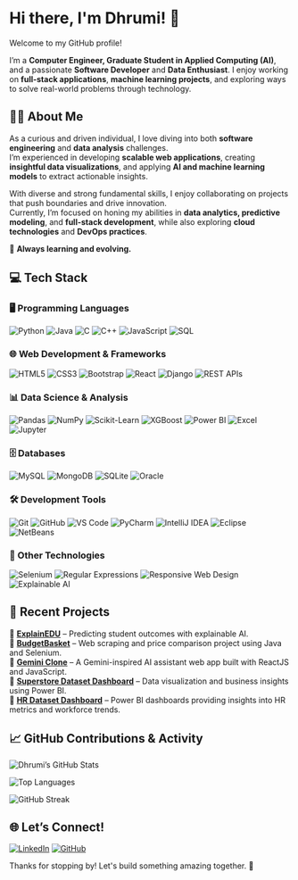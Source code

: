 # Hi there, I'm Dhrumi! 👋

Welcome to my GitHub profile!

I’m a **Computer Engineer, Graduate Student in Applied Computing (AI)**, and a passionate **Software Developer** and **Data Enthusiast**. I enjoy working on **full-stack applications**, **machine learning projects**, and exploring ways to solve real-world problems through technology.

## 👩‍💻 About Me

As a curious and driven individual, I love diving into both **software engineering** and **data analysis** challenges.  
I’m experienced in developing **scalable web applications**, creating **insightful data visualizations**, and applying **AI and machine learning models** to extract actionable insights.  

With diverse and strong fundamental skills, I enjoy collaborating on projects that push boundaries and drive innovation.  
Currently, I’m focused on honing my abilities in **data analytics, predictive modeling**, and **full-stack development**, while also exploring **cloud technologies** and **DevOps practices**.

🌱 **Always learning and evolving.**  

## 💻 Tech Stack

### 🖥️ Programming Languages
![Python](https://img.shields.io/badge/Python-3776AB?style=for-the-badge&logo=python&logoColor=white)
![Java](https://img.shields.io/badge/Java-007396?style=for-the-badge&logo=java&logoColor=white)
![C](https://img.shields.io/badge/C-A8B9CC?style=for-the-badge&logo=c&logoColor=black)
![C++](https://img.shields.io/badge/C++-00599C?style=for-the-badge&logo=c%2B%2B&logoColor=white)
![JavaScript](https://img.shields.io/badge/JavaScript-F7DF1E?style=for-the-badge&logo=javascript&logoColor=black)
![SQL](https://img.shields.io/badge/SQL-4479A1?style=for-the-badge&logo=mysql&logoColor=white)

### 🌐 Web Development & Frameworks
![HTML5](https://img.shields.io/badge/HTML5-E34F26?style=for-the-badge&logo=html5&logoColor=white)
![CSS3](https://img.shields.io/badge/CSS3-1572B6?style=for-the-badge&logo=css3&logoColor=white)
![Bootstrap](https://img.shields.io/badge/Bootstrap-563D7C?style=for-the-badge&logo=bootstrap&logoColor=white)
![React](https://img.shields.io/badge/React-61DAFB?style=for-the-badge&logo=react&logoColor=black)
![Django](https://img.shields.io/badge/Django-092E20?style=for-the-badge&logo=django&logoColor=white)
![REST APIs](https://img.shields.io/badge/REST%20APIs-00599C?style=for-the-badge)

### 📊 Data Science & Analysis
![Pandas](https://img.shields.io/badge/Pandas-150458?style=for-the-badge&logo=pandas&logoColor=white)
![NumPy](https://img.shields.io/badge/NumPy-013243?style=for-the-badge&logo=numpy&logoColor=white)
![Scikit-Learn](https://img.shields.io/badge/ScikitLearn-F7931E?style=for-the-badge&logo=scikit-learn&logoColor=white)
![XGBoost](https://img.shields.io/badge/XGBoost-FF6600?style=for-the-badge)
![Power BI](https://img.shields.io/badge/Power%20BI-F2C811?style=for-the-badge&logo=powerbi&logoColor=black)
![Excel](https://img.shields.io/badge/Excel-217346?style=for-the-badge&logo=microsoft-excel&logoColor=white)
![Jupyter](https://img.shields.io/badge/Jupyter-F37626?style=for-the-badge&logo=jupyter&logoColor=white)

### 🗄️ Databases
![MySQL](https://img.shields.io/badge/MySQL-4479A1?style=for-the-badge&logo=mysql&logoColor=white)
![MongoDB](https://img.shields.io/badge/MongoDB-47A248?style=for-the-badge&logo=mongodb&logoColor=white)
![SQLite](https://img.shields.io/badge/SQLite-003B57?style=for-the-badge&logo=sqlite&logoColor=white)
![Oracle](https://img.shields.io/badge/Oracle-F80000?style=for-the-badge&logo=oracle&logoColor=white)

### 🛠️ Development Tools
![Git](https://img.shields.io/badge/Git-F05032?style=for-the-badge&logo=git&logoColor=white)
![GitHub](https://img.shields.io/badge/GitHub-181717?style=for-the-badge&logo=github&logoColor=white)
![VS Code](https://img.shields.io/badge/VS%20Code-0078D4?style=for-the-badge&logo=visual-studio-code&logoColor=white)
![PyCharm](https://img.shields.io/badge/PyCharm-000000?style=for-the-badge&logo=pycharm&logoColor=white)
![IntelliJ IDEA](https://img.shields.io/badge/IntelliJ_IDEA-000000?style=for-the-badge&logo=intellij-idea&logoColor=white)
![Eclipse](https://img.shields.io/badge/Eclipse-2C2255?style=for-the-badge&logo=eclipse&logoColor=white)
![NetBeans](https://img.shields.io/badge/NetBeans-1B6AC6?style=for-the-badge&logo=apache-netbeans-ide&logoColor=white)

### 🧩 Other Technologies
![Selenium](https://img.shields.io/badge/Selenium-43B02A?style=for-the-badge&logo=selenium&logoColor=white)
![Regular Expressions](https://img.shields.io/badge/Regex-FFCA28?style=for-the-badge)
![Responsive Web Design](https://img.shields.io/badge/Responsive%20Design-4CAF50?style=for-the-badge)
![Explainable AI](https://img.shields.io/badge/XAI-03A9F4?style=for-the-badge)

## 📂 Recent Projects
🔸 **[ExplainEDU](https://github.com/DhrumiPrajapati/ExplainEDU)** – Predicting student outcomes with explainable AI.  
🔸 **[BudgetBasket](https://github.com/DhrumiPrajapati/Food-Price-Analysis)** – Web scraping and price comparison project using Java and Selenium.  
🔸 **[Gemini Clone](https://github.com/DhrumiPrajapati/Gemini-Clone)** – A Gemini-inspired AI assistant web app built with ReactJS and JavaScript.  
🔸 **[Superstore Dataset Dashboard](https://github.com/DhrumiPrajapati/InsightHR)** – Data visualization and business insights using Power BI.  
🔸 **[HR Dataset Dashboard](https://github.com/DhrumiPrajapati/StoreVision)** – Power BI dashboards providing insights into HR metrics and workforce trends.  

## 📈 GitHub Contributions & Activity

<!-- GitHub Stats -->
![Dhrumi’s GitHub Stats](https://github-readme-stats.vercel.app/api?username=DhrumiPrajapati&show_icons=true&theme=default&count_private=true&card_width=400&height=300)

<!-- Top Languages -->
![Top Languages](https://github-readme-stats.vercel.app/api/top-langs/?username=DhrumiPrajapati&layout=compact&theme=default&langs_count=8&card_width=437&height=400)

<!-- GitHub Streak -->
![GitHub Streak](https://streak-stats.demolab.com?user=DhrumiPrajapati&theme=default&card_width=437&height=300)

## 🌐 Let’s Connect!
[![LinkedIn](https://img.shields.io/badge/-LinkedIn-blue?style=for-the-badge&logo=linkedin)](https://www.linkedin.com/in/dhrumiprajapati)
[![GitHub](https://img.shields.io/badge/-GitHub-black?style=for-the-badge&logo=github)](https://github.com/DhrumiPrajapati)

Thanks for stopping by! Let's build something amazing together. 🚀
